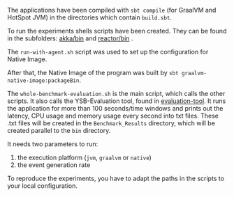 The applications have been compiled with `sbt compile` (for GraalVM and HotSpot JVM) in the directories which contain `build.sbt`.



To run the experiments shells scripts have been created. They can be found in the subfolders: [akka/bin](akka/bin) and [reactor/bin](reactor/bin) .

The `run-with-agent.sh` script was used to set up the configuration for Native Image.

After that, the Native Image of the program was built by `sbt graalvm-native-image:packageBin`.


The `whole-benchmark-evaluation.sh` is the main script, which calls the other scripts. It also calls the YSB-Evaluation tool, found in [evaluation-tool](evaluation-tool). It runs the application for more than 100 seconds/time windows and prints out the latency, CPU usage and memory usage every second into txt files. These .txt files will be created in the `Benchmark_Results` directory, which will be created parallel to the `bin` directory.

It needs two parameters to run:
1. the execution platform (`jvm`, `graalvm` or `native`)
2. the event generation rate

To reproduce the experiments, you have to adapt the paths in the scripts to your local configuration.

